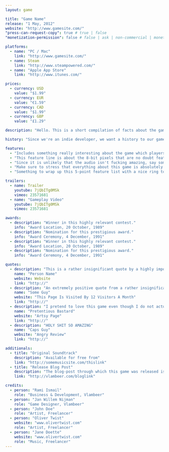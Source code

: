 ```yaml
---
layout: game

title: "Game Name"
release: "1 May, 2012"
website: "http://www.gamesite.com/"
"press-can-request-copy": true # true | false
"monetization-permission": false # false | ask | non-commercial | monetize

platforms:
  - name: "PC / Mac"
    link: "http://www.gamesite.com/"
  - name: Steam
    link: "http://www.steampowered.com/"
  - name: "Apple App Store"
    link: "http://www.itunes.com/"

prices:
  - currency: USD
    value: "$1.99"
  - currency: EUR
    value: "€1.59"
  - currency: CAD
    value: "$1.99"
  - currency: GBP
    value: "£1.29"

description: "Hello. This is a short compilation of facts about the game. Lorem ipsum dolor sit amet, consectetur adipisicing elit, sed do eiusmod tempor incididunt ut labore et dolore magna aliqua. Ut enim ad minim veniam, quis nostrud exercitation ullamco laboris nisi ut aliquip ex ea commodo consequat. Duis aute irure dolor in reprehenderit in voluptate velit esse cillum dolore eu fugiat nulla pariatur. Excepteur sint occaecat cupidatat non proident, sunt in culpa qui officia deserunt mollit anim id est laborum."

history: "Since we're an indie developer, we want a history to our game. This paragraph will explain this history in short. Lorem ipsum dolor sit amet, consectetur adipisicing elit, sed do eiusmod tempor incididunt ut labore et dolore magna aliqua. Ut enim ad minim veniam, quis nostrud exercitation ullamco laboris nisi ut aliquip ex ea commodo consequat. Duis aute irure dolor in reprehenderit in voluptate velit esse cillum dolore eu fugiat nulla pariatur. Excepteur sint occaecat cupidatat non proident, sunt in culpa qui officia deserunt mollit anim id est laborum."

features:
  - "Includes something really interesting about the game which players will love."
  - "This feature line is about the 8-bit pixels that are no doubt featuring in this game."
  - "Since it is unlikely that the audio isn't fucking amazing, say something about the audio, maybe?"
  - "Make sure to stress that everything about this game is absolutely fabulous."
  - "Something to wrap up this 5-point feature list with a nice ring to it."

trailers:
  - name: Trailer
    youtube: 7jQbITg0MSk
    vimeo: 23571681
  - name: "Gameplay Video"
    youtube: 7jQbITg0MSk
    vimeo: 23571681

awards:
  - description: "Winner in this highly relevant contest."
    info: "Award Location, 20 October, 1989"
  - description: "Nomination for this prestigious award."
    info: "Award Ceremony, 4 December, 1991"
  - description: "Winner in this highly relevant contest."
    info: "Award Location, 20 October, 1989"
  - description: "Nomination for this prestigious award."
    info: "Award Ceremony, 4 December, 1991"

quotes:
  - description: "This is a rather insignificant quote by a highly important person."
    name: "Person Name"
    website: Website
    link: "http://"
  - description: "An extremely positive quote from a rather insignificant person. Also great."
    name: "Some Guy"
    website: "This Page Is Visited By 12 Visitors A Month"
    link: "http://"
  - description: "I pretend to love this game even though I do not actually understand it."
    name: "Pretentious Bastard"
    website: "Artsy Page"
    link: "http://"
  - description: "HOLY SHIT SO AMAZING"
    name: "Caps Guy"
    website: "Angry Review"
    link: "http://"

additionals:
  - title: "Original Soundtrack"
    description: "Available for free from"
    link: "http://somemusicsite.com/thislink"
  - title: "Release Blog Post"
    description: "The blog-post through which this game was released is available at"
    link: "http://vlambeer.com/bloglink"

credits:
  - person: "Rami Ismail"
    role: "Business & Development, Vlambeer"
  - person: "Jan Willem Nijman"
    role: "Game Designer, Vlambeer"
  - person: "John Doe"
    role: "Artist, Freelancer"
  - person: "Oliver Twist"
    website: "www.olivertwist.com"
    role: "Artist, Freelancer"
  - person: "Jane Doette"
    website: "www.olivertwist.com"
    role: "Music, Freelancer"
---
```

